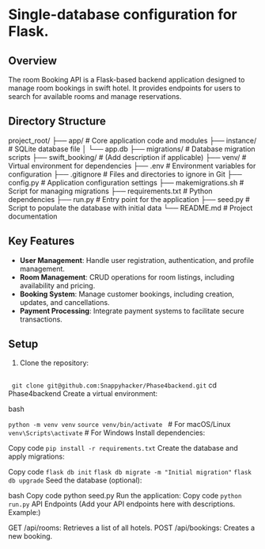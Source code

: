 # Single-database configuration for Flask.
## Overview

The room Booking API is a Flask-based backend application designed to manage room bookings in swift hotel. It provides endpoints for users to search for available rooms and manage reservations.

## Directory Structure
project_root/ ├── app/ # Core application code and modules ├── instance/ # SQLite database file │ └── app.db ├── migrations/ # Database migration scripts ├── swift_booking/ # (Add description if applicable) ├── venv/ # Virtual environment for dependencies ├── .env # Environment variables for configuration ├── .gitignore # Files and directories to ignore in Git ├── config.py # Application configuration settings ├── makemigrations.sh # Script for managing migrations ├── requirements.txt # Python dependencies ├── run.py # Entry point for the application ├── seed.py # Script to populate the database with initial data └── README.md # Project documentation

## Key Features

- **User Management**: Handle user registration, authentication, and profile management.
- **Room Management**: CRUD operations for room listings, including availability and pricing.
- **Booking System**: Manage customer bookings, including creation, updates, and cancellations.
- **Payment Processing**: Integrate payment systems to facilitate secure transactions.

## Setup

1. Clone the repository:
   ```bash
  ` git clone git@github.com:Snappyhacker/Phase4backend.git`
   cd Phase4backend
Create a virtual environment:

bash

`python -m venv venv`
`source venv/bin/activate ` # For macOS/Linux
`venv\Scripts\activate`  # For Windows
Install dependencies:

Copy code
`pip install -r requirements.txt`
Create the database and apply migrations:

Copy code
`flask db init`
`flask db migrate -m "Initial migration"`
`flask db upgrade`
Seed the database (optional):

bash
Copy code
python seed.py
Run the application:
Copy code
`python run.py`
API Endpoints
(Add your API endpoints here with descriptions. Example:)

GET /api/rooms: Retrieves a list of all hotels.
POST /api/bookings: Creates a new booking.
